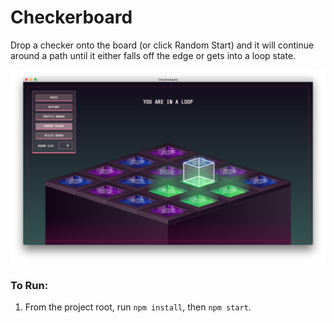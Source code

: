 # Checkerboard

Drop a checker onto the board (or click Random Start) and it will continue around a path until it either falls off the edge or gets into a loop state.

![Screenshot](/assets/screenshot.png)

### To Run:
1. From the project root, run `npm install`, then `npm start`.
